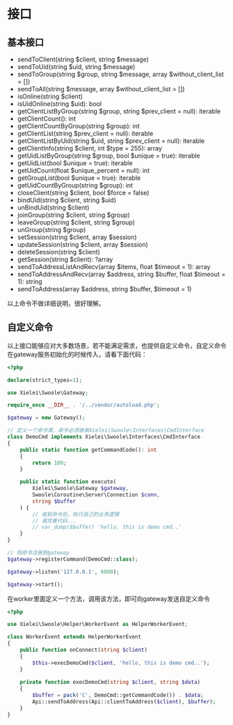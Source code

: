 # 接口

## 基本接口

* sendToClient(string $client, string $message)
* sendToUid(string $uid, string $message)
* sendToGroup(string $group, string $message, array $without_client_list = [])
* sendToAll(string $message, array $without_client_list = [])
* isOnline(string $client)
* isUidOnline(string $uid): bool
* getClientListByGroup(string $group, string $prev_client = null): iterable
* getClientCount(): int
* getClientCountByGroup(string $group): int
* getClientList(string $prev_client = null): iterable
* getClientListByUid(string $uid, string $prev_client = null): iterable
* getClientInfo(string $client, int $type = 255): array
* getUidListByGroup(string $group, bool $unique = true): iterable
* getUidList(bool $unique = true): iterable
* getUidCount(float $unique_percent = null): int
* getGroupList(bool $unique = true): iterable
* getUidCountByGroup(string $group): int
* closeClient(string $client, bool $force = false)
* bindUid(string $client, string $uid)
* unBindUid(string $client)
* joinGroup(string $client, string $group)
* leaveGroup(string $client, string $group)
* unGroup(string $group)
* setSession(string $client, array $session)
* updateSession(string $client, array $session)
* deleteSession(string $client)
* getSession(string $client): ?array
* sendToAddressListAndRecv(array $items, float $timeout = 1): array
* sendToAddressAndRecv(array $address, string $buffer, float $timeout = 1): string
* sendToAddress(array $address, string $buffer, $timeout = 1)

以上命令不做详细说明，很好理解。

## 自定义命令

以上接口能够应对大多数场景，若不能满足需求，也提供自定义命令，自定义命令在gateway服务初始化的时候传入，请看下面代码：

``` php
<?php

declare(strict_types=1);

use Xielei\Swoole\Gateway;

require_once __DIR__ . '/../vendor/autoload.php';

$gateway = new Gateway();

// 定义一个命令类，命令必须继承Xielei\Swoole\Interfaces\CmdInterface
class DemoCmd implements Xielei\Swoole\Interfaces\CmdInterface
{
    public static function getCommandCode(): int
    {
        return 100;
    }

    public static function execute(
        Xielei\Swoole\Gateway $gateway,
        Swoole\Coroutine\Server\Connection $conn,
        string $buffer
    ) {
        // 收到命令后，执行自己的业务逻辑
        // 请完善代码...
        // var_dump($buffer) 'hello, this is demo cmd..'
    }
}

// 将命令注册到gateway
$gateway->registerCommand(DemoCmd::class);

$gateway->listen('127.0.0.1', 8000);

$gateway->start();
```

在worker里面定义一个方法，调用该方法，即可向gateway发送自定义命令

``` php
<?php

use Xielei\Swoole\Helper\WorkerEvent as HelperWorkerEvent;

class WorkerEvent extends HelperWorkerEvent
{
    public function onConnect(string $client)
    {
        $this->execDemoCmd($client, 'hello, this is demo cmd..');
    }
    
    private function execDemoCmd(string $client, string $data)
    {
        $buffer = pack('C', DemoCmd::getCommandCode()) . $data;
        Api::sendToAddress(Api::clientToAddress($client), $buffer);
    }
}
```
